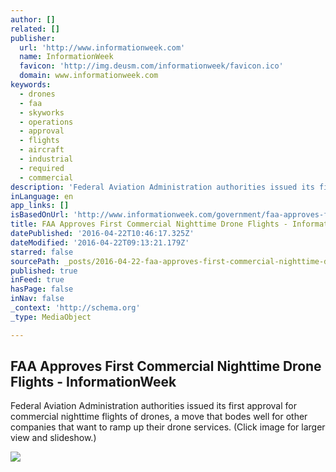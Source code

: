 ```yaml
---
author: []
related: []
publisher:
  url: 'http://www.informationweek.com'
  name: InformationWeek
  favicon: 'http://img.deusm.com/informationweek/favicon.ico'
  domain: www.informationweek.com
keywords:
  - drones
  - faa
  - skyworks
  - operations
  - approval
  - flights
  - aircraft
  - industrial
  - required
  - commercial
description: 'Federal Aviation Administration authorities issued its first approval for commercial nighttime flights of drones, a move that bodes well for other companies that want to ramp up their drone services. (Click image for larger view and slideshow.)'
inLanguage: en
app_links: []
isBasedOnUrl: 'http://www.informationweek.com/government/faa-approves-first-commercial-nighttime-drone-flights/d/d-id/1325222'
title: FAA Approves First Commercial Nighttime Drone Flights - InformationWeek
datePublished: '2016-04-22T10:46:17.325Z'
dateModified: '2016-04-22T09:13:21.179Z'
starred: false
sourcePath: _posts/2016-04-22-faa-approves-first-commercial-nighttime-drone-flights-info.md
published: true
inFeed: true
hasPage: false
inNav: false
_context: 'http://schema.org'
_type: MediaObject

---
```

<article style=""><h1>FAA Approves First Commercial Nighttime Drone Flights - InformationWeek</h1><p>Federal Aviation Administration authorities issued its first approval for commercial nighttime flights of drones, a move that bodes well for other companies that want to ramp up their drone services. (Click image for larger view and slideshow.)</p><img src="http://img.deusm.com/informationweek/2016/01/1323943/Lead.Image.Curt.jpg" /></article>